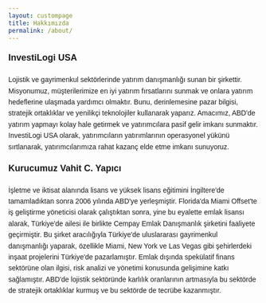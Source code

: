 ```yaml
---
layout: custompage
title: Hakkımızda
permalink: /about/
---
```


<div style="font-family: Arial, sans-serif; line-height: 1.6;">

<p style="font-size: 18px; font-weight: bold;">InvestiLogi USA</p>
<p>Lojistik ve gayrimenkul sektörlerinde yatırım danışmanlığı sunan bir şirkettir. Misyonumuz, müşterilerimize en iyi yatırım fırsatlarını sunmak ve onlara yatırım hedeflerine ulaşmada yardımcı olmaktır. Bunu, derinlemesine pazar bilgisi, stratejik ortaklıklar ve yenilikçi teknolojiler kullanarak yaparız. Amacımız, ABD'de yatırım yapmayı kolay hale getirmek ve yatırımcılara pasif gelir imkanı sunmaktır. InvestiLogi USA olarak, yatırımcıların yatırımlarının operasyonel yükünü sırtlanarak, yatırımcılarımıza rahat kazanç elde etme imkanı sunuyoruz.</p>

<p style="font-size: 18px; font-weight: bold;">Kurucumuz Vahit C. Yapıcı</p>
<p>İşletme ve iktisat alanında lisans ve yüksek lisans eğitimini İngiltere'de tamamladıktan sonra 2006 yılında ABD'ye yerleşmiştir. Florida'da Miami Offset'te iş geliştirme yöneticisi olarak çalıştıktan sonra, yine bu eyalette emlak lisansı alarak, Türkiye'de ailesi ile birlikte Cempay Emlak Danışmanlık şirketini faaliyete geçirmiştir. Bu şirket aracılığıyla Türkiye'de uluslararası gayrimenkul danışmanlığı yaparak, özellikle Miami, New York ve Las Vegas gibi şehirlerdeki inşaat projelerini Türkiye'de pazarlamıştır. Emlak dışında spekülatif finans sektörüne olan ilgisi, risk analizi ve yönetimi konusunda gelişimine katkı sağlamıştır. ABD'de lojistik sektöründe karlılık oranlarının artmasıyla bu sektörde de stratejik ortaklıklar kurmuş ve bu sektörde de tecrübe kazanmıştır.</p>

</div>
